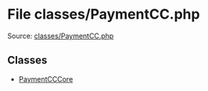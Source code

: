 File classes/PaymentCC.php
=========

Source: [classes/PaymentCC.php](https://github.com/PrestaShop/PrestaShop/blob/1.5.6.2/classes/PaymentCC.php)


Classes
-------

* [PaymentCCCore](class.PaymentCCCore.md)

